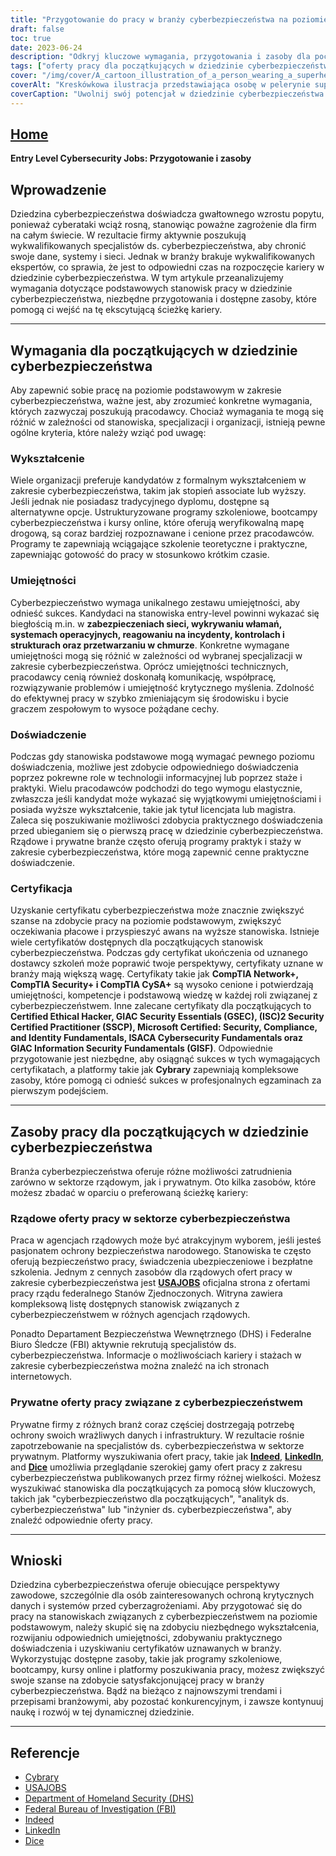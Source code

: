 ```yaml
---
title: "Przygotowanie do pracy w branży cyberbezpieczeństwa na poziomie podstawowym: Podstawowe kroki i zasoby"
draft: false
toc: true
date: 2023-06-24
description: "Odkryj kluczowe wymagania, przygotowania i zasoby dla początkujących pracowników cyberbezpieczeństwa, aby rozpocząć karierę w tej bardzo poszukiwanej dziedzinie."
tags: ["oferty pracy dla początkujących w dziedzinie cyberbezpieczeństwa", "kariera w cyberbezpieczeństwie", "wymagania dotyczące pracy", "edukacja w zakresie cyberbezpieczeństwa", "umiejętności w zakresie cyberbezpieczeństwa", "zdobywanie doświadczenia", "certyfikaty cyberbezpieczeństwa", "rządowe oferty pracy w dziedzinie cyberbezpieczeństwa", "Oferty pracy w sektorze prywatnym w zakresie cyberbezpieczeństwa", "platformy poszukiwania pracy", "programy szkoleniowe w zakresie cyberbezpieczeństwa", "kursy online", "staże w dziedzinie cyberbezpieczeństwa", "staże w zakresie cyberbezpieczeństwa", "USAJOBS", "Departament Bezpieczeństwa Wewnętrznego", "FBI", "Rzeczywiście", "LinkedIn", "Kości", "branża cyberbezpieczeństwa", "trendy branżowe", "ochrona danych", "bezpieczeństwo systemu", "cyberzagrożenia", "rozwój kariery", "rozwój zawodowy", "regulacje branżowe", "zasoby cyberbezpieczeństwa", "oferty pracy"]
cover: "/img/cover/A_cartoon_illustration_of_a_person_wearing_a_superhero_cape.png"
coverAlt: "Kreskówkowa ilustracja przedstawiająca osobę w pelerynie superbohatera, trzymającą tarczę i stojącą przed komputerem z zamkami i tarczami wokół niego."
coverCaption: "Uwolnij swój potencjał w dziedzinie cyberbezpieczeństwa i zostań cyberobrońcą."
---
```


## [Home](/cyber-security-career-playbook-start/)

**Entry Level Cybersecurity Jobs: Przygotowanie i zasoby**

## Wprowadzenie

Dziedzina cyberbezpieczeństwa doświadcza gwałtownego wzrostu popytu, ponieważ cyberataki wciąż rosną, stanowiąc poważne zagrożenie dla firm na całym świecie. W rezultacie firmy aktywnie poszukują wykwalifikowanych specjalistów ds. cyberbezpieczeństwa, aby chronić swoje dane, systemy i sieci. Jednak w branży brakuje wykwalifikowanych ekspertów, co sprawia, że jest to odpowiedni czas na rozpoczęcie kariery w dziedzinie cyberbezpieczeństwa. W tym artykule przeanalizujemy wymagania dotyczące podstawowych stanowisk pracy w dziedzinie cyberbezpieczeństwa, niezbędne przygotowania i dostępne zasoby, które pomogą ci wejść na tę ekscytującą ścieżkę kariery.

______

## Wymagania dla początkujących w dziedzinie cyberbezpieczeństwa

Aby zapewnić sobie pracę na poziomie podstawowym w zakresie cyberbezpieczeństwa, ważne jest, aby zrozumieć konkretne wymagania, których zazwyczaj poszukują pracodawcy. Chociaż wymagania te mogą się różnić w zależności od stanowiska, specjalizacji i organizacji, istnieją pewne ogólne kryteria, które należy wziąć pod uwagę:

### Wykształcenie

Wiele organizacji preferuje kandydatów z formalnym wykształceniem w zakresie cyberbezpieczeństwa, takim jak stopień associate lub wyższy. Jeśli jednak nie posiadasz tradycyjnego dyplomu, dostępne są alternatywne opcje. Ustrukturyzowane programy szkoleniowe, bootcampy cyberbezpieczeństwa i kursy online, które oferują weryfikowalną mapę drogową, są coraz bardziej rozpoznawane i cenione przez pracodawców. Programy te zapewniają wciągające szkolenie teoretyczne i praktyczne, zapewniając gotowość do pracy w stosunkowo krótkim czasie.

### Umiejętności

Cyberbezpieczeństwo wymaga unikalnego zestawu umiejętności, aby odnieść sukces. Kandydaci na stanowiska entry-level powinni wykazać się biegłością m.in. w **zabezpieczeniach sieci, wykrywaniu włamań, systemach operacyjnych, reagowaniu na incydenty, kontrolach i strukturach oraz przetwarzaniu w chmurze**. Konkretne wymagane umiejętności mogą się różnić w zależności od wybranej specjalizacji w zakresie cyberbezpieczeństwa. Oprócz umiejętności technicznych, pracodawcy cenią również doskonałą komunikację, współpracę, rozwiązywanie problemów i umiejętność krytycznego myślenia. Zdolność do efektywnej pracy w szybko zmieniającym się środowisku i bycie graczem zespołowym to wysoce pożądane cechy.

### Doświadczenie

Podczas gdy stanowiska podstawowe mogą wymagać pewnego poziomu doświadczenia, możliwe jest zdobycie odpowiedniego doświadczenia poprzez pokrewne role w technologii informacyjnej lub poprzez staże i praktyki. Wielu pracodawców podchodzi do tego wymogu elastycznie, zwłaszcza jeśli kandydat może wykazać się wyjątkowymi umiejętnościami i posiada wyższe wykształcenie, takie jak tytuł licencjata lub magistra. Zaleca się poszukiwanie możliwości zdobycia praktycznego doświadczenia przed ubieganiem się o pierwszą pracę w dziedzinie cyberbezpieczeństwa. Rządowe i prywatne branże często oferują programy praktyk i staży w zakresie cyberbezpieczeństwa, które mogą zapewnić cenne praktyczne doświadczenie.

### Certyfikacja

Uzyskanie certyfikatu cyberbezpieczeństwa może znacznie zwiększyć szanse na zdobycie pracy na poziomie podstawowym, zwiększyć oczekiwania płacowe i przyspieszyć awans na wyższe stanowiska. Istnieje wiele certyfikatów dostępnych dla początkujących stanowisk cyberbezpieczeństwa. Podczas gdy certyfikat ukończenia od uznanego dostawcy szkoleń może poprawić twoje perspektywy, certyfikaty uznane w branży mają większą wagę. Certyfikaty takie jak **CompTIA Network+, CompTIA Security+ i CompTIA CySA+** są wysoko cenione i potwierdzają umiejętności, kompetencje i podstawową wiedzę w każdej roli związanej z cyberbezpieczeństwem. Inne zalecane certyfikaty dla początkujących to **Certified Ethical Hacker, GIAC Security Essentials (GSEC), (ISC)2 Security Certified Practitioner (SSCP), Microsoft Certified: Security, Compliance, and Identity Fundamentals, ISACA Cybersecurity Fundamentals oraz GIAC Information Security Fundamentals (GISF)**. Odpowiednie przygotowanie jest niezbędne, aby osiągnąć sukces w tych wymagających certyfikatach, a platformy takie jak **Cybrary** zapewniają kompleksowe zasoby, które pomogą ci odnieść sukces w profesjonalnych egzaminach za pierwszym podejściem.

______

## Zasoby pracy dla początkujących w dziedzinie cyberbezpieczeństwa

Branża cyberbezpieczeństwa oferuje różne możliwości zatrudnienia zarówno w sektorze rządowym, jak i prywatnym. Oto kilka zasobów, które możesz zbadać w oparciu o preferowaną ścieżkę kariery:

### Rządowe oferty pracy w sektorze cyberbezpieczeństwa

Praca w agencjach rządowych może być atrakcyjnym wyborem, jeśli jesteś pasjonatem ochrony bezpieczeństwa narodowego. Stanowiska te często oferują bezpieczeństwo pracy, świadczenia ubezpieczeniowe i bezpłatne szkolenia. Jednym z cennych zasobów dla rządowych ofert pracy w zakresie cyberbezpieczeństwa jest [**USAJOBS**](https://www.usajobs.gov/) oficjalna strona z ofertami pracy rządu federalnego Stanów Zjednoczonych. Witryna zawiera kompleksową listę dostępnych stanowisk związanych z cyberbezpieczeństwem w różnych agencjach rządowych.

Ponadto Departament Bezpieczeństwa Wewnętrznego (DHS) i Federalne Biuro Śledcze (FBI) aktywnie rekrutują specjalistów ds. cyberbezpieczeństwa. Informacje o możliwościach kariery i stażach w zakresie cyberbezpieczeństwa można znaleźć na ich stronach internetowych.

### Prywatne oferty pracy związane z cyberbezpieczeństwem

Prywatne firmy z różnych branż coraz częściej dostrzegają potrzebę ochrony swoich wrażliwych danych i infrastruktury. W rezultacie rośnie zapotrzebowanie na specjalistów ds. cyberbezpieczeństwa w sektorze prywatnym. Platformy wyszukiwania ofert pracy, takie jak [**Indeed**](https://www.indeed.com/), [**LinkedIn**](https://www.linkedin.com/), and [**Dice**](https://www.dice.com/) umożliwia przeglądanie szerokiej gamy ofert pracy z zakresu cyberbezpieczeństwa publikowanych przez firmy różnej wielkości. Możesz wyszukiwać stanowiska dla początkujących za pomocą słów kluczowych, takich jak "cyberbezpieczeństwo dla początkujących", "analityk ds. cyberbezpieczeństwa" lub "inżynier ds. cyberbezpieczeństwa", aby znaleźć odpowiednie oferty pracy.

______

## Wnioski

Dziedzina cyberbezpieczeństwa oferuje obiecujące perspektywy zawodowe, szczególnie dla osób zainteresowanych ochroną krytycznych danych i systemów przed cyberzagrożeniami. Aby przygotować się do pracy na stanowiskach związanych z cyberbezpieczeństwem na poziomie podstawowym, należy skupić się na zdobyciu niezbędnego wykształcenia, rozwijaniu odpowiednich umiejętności, zdobywaniu praktycznego doświadczenia i uzyskiwaniu certyfikatów uznawanych w branży. Wykorzystując dostępne zasoby, takie jak programy szkoleniowe, bootcampy, kursy online i platformy poszukiwania pracy, możesz zwiększyć swoje szanse na zdobycie satysfakcjonującej pracy w branży cyberbezpieczeństwa. Bądź na bieżąco z najnowszymi trendami i przepisami branżowymi, aby pozostać konkurencyjnym, i zawsze kontynuuj naukę i rozwój w tej dynamicznej dziedzinie.

______

## Referencje

- [Cybrary](https://www.cybrary.it/)
- [USAJOBS](https://www.usajobs.gov/)
- [Department of Homeland Security (DHS)](https://www.dhs.gov/)
- [Federal Bureau of Investigation (FBI)](https://www.fbi.gov/)
- [Indeed](https://www.indeed.com/)
- [LinkedIn](https://www.linkedin.com/)
- [Dice](https://www.dice.com/)

